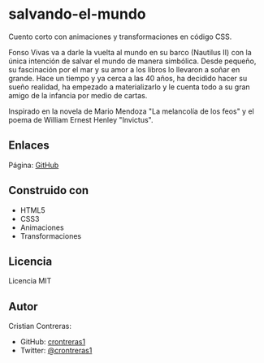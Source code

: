 # salvando-el-mundo
Cuento corto con animaciones y transformaciones en código CSS. 

Fonso Vivas va a darle la vuelta al mundo en su barco (Nautilus II) con la única intención de salvar el mundo de manera simbólica. Desde pequeño, su fascinación por el mar y su amor a los libros lo llevaron a soñar en grande. Hace un tiempo y ya cerca a las 40 años, ha decidido hacer su sueño realidad, ha empezado a materializarlo y le cuenta todo a su gran amigo de la infancia por medio de cartas.

Inspirado en la novela de Mario Mendoza "La melancolía de los feos" y el poema de William Ernest Henley "Invictus".

## Enlaces
Página: [GitHub](https://crontreras1.github.io/salvando-el-mundo/)

## Construido con
- HTML5
- CSS3
- Animaciones
- Transformaciones

## Licencia
Licencia MIT

## Autor
Cristian Contreras: 
- GitHub: [crontreras1](https://github.com/crontreras1)
- Twitter: [@crontreras1](https://twitter.com/crontreras1)

